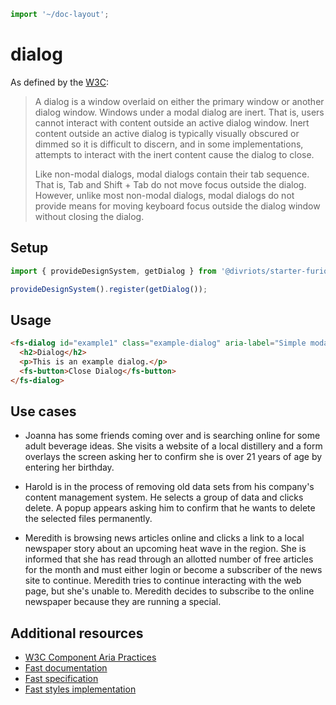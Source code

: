 ```js script
import '~/doc-layout';
```

# dialog

As defined by the [W3C](https://w3c.github.io/aria-practices/#dialog_modal):

> A dialog is a window overlaid on either the primary window or another dialog window. Windows under a modal dialog are inert. That is, users cannot interact with content outside an active dialog window. Inert content outside an active dialog is typically visually obscured or dimmed so it is difficult to discern, and in some implementations, attempts to interact with the inert content cause the dialog to close.
>
> Like non-modal dialogs, modal dialogs contain their tab sequence. That is, Tab and Shift + Tab do not move focus outside the dialog. However, unlike most non-modal dialogs, modal dialogs do not provide means for moving keyboard focus outside the dialog window without closing the dialog.

## Setup

```ts
import { provideDesignSystem, getDialog } from '@divriots/starter-furious';

provideDesignSystem().register(getDialog());
```

## Usage

```html
<fs-dialog id="example1" class="example-dialog" aria-label="Simple modal dialog" modal="true" hidden="">
  <h2>Dialog</h2>
  <p>This is an example dialog.</p>
  <fs-button>Close Dialog</fs-button>
</fs-dialog>
```

## Use cases

- Joanna has some friends coming over and is searching online for some adult beverage ideas. She visits a website of a local distillery and a form overlays the screen asking her to confirm she is over 21 years of age by entering her birthday.

- Harold is in the process of removing old data sets from his company's content management system. He selects a group of data and clicks delete. A popup appears asking him to confirm that he wants to delete the selected files permanently.

- Meredith is browsing news articles online and clicks a link to a local newspaper story about an upcoming heat wave in the region. She is informed that she has read through an allotted number of free articles for the month and must either login or become a subscriber of the news site to continue. Meredith tries to continue interacting with the web page, but she's unable to. Meredith decides to subscribe to the online newspaper because they are running a special.

## Additional resources

- [W3C Component Aria Practices](https://w3c.github.io/aria-practices/#dialog_modal)
- [Fast documentation](https://github.com/microsoft/fast/blob/master/packages/web-components/fast-foundation/src/dialog/README.md)
- [Fast specification](https://github.com/microsoft/fast/blob/master/packages/web-components/fast-foundation/src/dialog/dialog.spec.md)
- [Fast styles implementation](https://github.com/microsoft/fast/blob/master/packages/web-components/fast-components/src/dialog/dialog.styles.ts)
